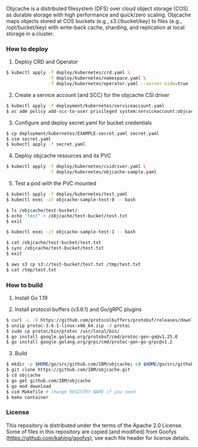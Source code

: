 Objcache is a distributed filesystem (DFS) over cloud object storage (COS) as durable storage with high performance and quick/zero scaling.
Objcache maps objects stored at COS buckets (e.g., s3://bucket/key) to files (e.g., /opt/bucket/key) with write-back cache, sharding, and replication at local storage in a cluster.

### How to deploy

1. Deploy CRD and Operator

```bash
$ kubectl apply -f deploy/kubernetes/crd.yaml \
                -f deploy/kubernetes/namespace.yaml \
                -f deploy/kubernetes/operator.yaml --server-side=true
```

2. Create a service account (and SCC) for the objcache CSI driver

```bash
$ kubectl apply -f deployment/kubernetes/serviceaccount.yaml
$ oc adm policy add-scc-to-user privileged system:serviceaccount:objcache-operator-system:objcache-csi-sa # only for OpenShift
```

3. Configure and deploy secret.yaml for bucket credentials

```bash
$ cp deployment/kubernetes/EXAMPLE-secret.yaml secret.yaml
$ vim secret.yaml
$ kubectl apply -f secret.yaml
```

4. Deploy objcache resources and its PVC

```bash
$ kubectl apply -f deploy/kubernetes/csidriver.yaml \
                -f deploy/kubernetes/objcache-sample.yaml
```

5. Test a pod with the PVC mounted

```bash
$ kubectl apply -f deploy/kubernetes/test.yaml
$ kubectl exec -it objcache-sample-test-0 -- bash

$ ls /objcache/test-bucket/
$ echo "test" > /objcache/test-bucket/test.txt
$ exit

$ kubectl exec -it objcache-sample-test-1 -- bash

$ cat /objcache/test-bucket/test.txt
$ sync /objcache/test-bucket/test.txt
$ exit

$ aws s3 cp s3://test-bucket/test.txt /tmp/test.txt
$ cat /tmp/test.txt
```

### How to build

1. Install Go 1.19

2. Install protocol buffers (v3.6.1) and Go/gRPC plugins

```bash
$ curl -L -O https://github.com/protocolbuffers/protobuf/releases/download/v3.6.1/protoc-3.6.1-linux-x86_64.zip
$ unzip protoc-3.6.1-linux-x86_64.zip -d protoc
$ sudo cp protoc/bin/protoc /usr/local/bin/
$ go install google.golang.org/protobuf/cmd/protoc-gen-go@v1.25.0
$ go install google.golang.org/grpc/cmd/protoc-gen-go-grpc@v1.2
```

3. Build

```bash
$ mkdir -p $HOME/go/src/github.com/IBM/objcache; cd $HOME/go/src/github.com/IBM
$ git clone https://github.com/IBM/objcache.git
$ cd objcache
$ go get github.com/IBM/objcache
$ go mod download
$ vim Makefile # change REGISTRY_NAME if you need
$ make container
```

### License

This repository is distributed under the terms of the Apache 2.0 License.
Some of files in this repository are copied (and modified) from Goofys (https://github.com/kahing/goofys), see each file header for license details.
